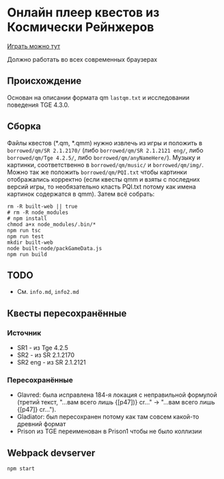 # Онлайн плеер квестов из Космически Рейнжеров

[Играть можно тут](https://spacerangers.gitlab.io)

Должно работать во всех современных браузерах

## Происхождение
Основан на описании формата qm `lastqm.txt` и исследовании поведения TGE 4.3.0.

## Сборка
Файлы квестов (*.qm, *.qmm) нужно извлечь из игры и положить в `borrowed/qm/SR 2.1.2170/` (либо `borrowed/qm/SR 2.1.2121 eng/`, либо `borrowed/qm/Tge 4.2.5/`, либо `borrowed/qm/anyNameHere/`). Музыку и картинки, соответственно в `borrowed/qm/music/` и `borrowed/qm/img/`. Можно так же положить `borrowed/qm/PQI.txt` чтобы картинки отображались корректно (если квесты qmm и взяты с последних версий игры, то необязательно класть PQI.txt потому как имена картинок содержатся в qmm).
Затем всё собрать:
```
rm -R built-web || true
# rm -R node_modules
# npm install
chmod a+x node_modules/.bin/*
npm run tsc  
npm run test
mkdir built-web
node built-node/packGameData.js
npm run build
```
## TODO
 - См. `info.md`, `info2.md` 

## Квесты пересохранённые
### Источник
- SR1 - из Tge 4.2.5
- SR2 - из SR 2.1.2170
- SR2 eng - из SR 2.1.2121
### Пересохранённые
- Glavred: была исправлена 184-я локация с неправильной формулой (третий текст, "...вам всего лишь {[p47])} cr..." -> "...вам всего лишь {[p47]} cr..."). 
- Gladiator: был пересохранен потому как там совсем какой-то древний формат
- Prison из TGE переименован в Prison1 чтобы не было коллизии

## Webpack devserver
`npm start`
